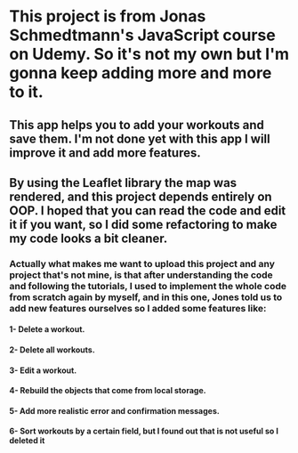﻿# This project is from Jonas Schmedtmann's JavaScript course on Udemy. So it's not my own but I'm gonna keep adding more and more to it.

## This app helps you to add your workouts and save them. I'm not done yet with this app I will improve it and add more features.

## By using the Leaflet library the map was rendered, and this project depends entirely on OOP. I hoped that you can read the code and edit it if you want, so I did some refactoring to make my code looks a bit cleaner.

### Actually what makes me want to upload this project and any project that's not mine, is that after understanding the code and following the tutorials, I used to implement the whole code from scratch again by myself, and in this one, Jones told us to add new features ourselves so I added some features like:

#### 1- Delete a workout.
#### 2- Delete all workouts.
#### 3- Edit a workout.
#### 4- Rebuild the objects that come from local storage.
#### 5- Add more realistic error and confirmation messages.
#### 6- Sort workouts by a certain field, but I found out that is not useful so I deleted it
